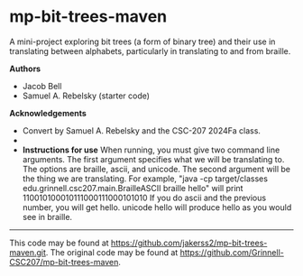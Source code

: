 # mp-bit-trees-maven

A mini-project exploring bit trees (a form of binary tree) and their use in translating between alphabets, particularly in translating to and from braille.

**Authors**

- Jacob Bell
- Samuel A. Rebelsky (starter code)

**Acknowledgements**

- Convert by Samuel A. Rebelsky and the CSC-207 2024Fa class.
-
- **Instructions for use**
  When running, you must give two command line arguments. The first argument specifies what we will be translating to.
  The options are braille, ascii, and unicode. The second argument will be the thing we are translating.
  For example, "java -cp target/classes edu.grinnell.csc207.main.BrailleASCII braille hello" will print
  110010100010111000111000101010
  If you do ascii and the previous number, you will get hello. unicode hello will produce hello as you would see in braille.

---

This code may be found at <https://github.com/jakerss2/mp-bit-trees-maven.git>. The original code may be found at <https://github.com/Grinnell-CSC207/mp-bit-trees-maven>.
